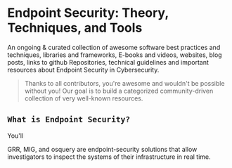 # Endpoint Security: Theory, Techniques, and Tools
An ongoing & curated collection of awesome software best practices and techniques, libraries and frameworks, E-books and videos, websites, blog posts, links to github Repositories, technical guidelines and important resources about Endpoint Security in Cybersecurity.
> Thanks to all contributors, you're awesome and wouldn't be possible without you! Our goal is to build a categorized community-driven collection of very well-known resources.

##  `What is Endpoint Security? `

You'll


GRR, MIG, and osquery are endpoint-security solutions that allow investigators to inspect the systems of their infrastructure in real time.
